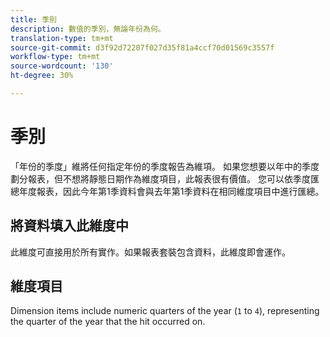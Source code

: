```yaml
---
title: 季別
description: 數值的季別，無論年份為何。
translation-type: tm+mt
source-git-commit: d3f92d72207f027d35f81a4ccf70d01569c3557f
workflow-type: tm+mt
source-wordcount: '130'
ht-degree: 30%

---
```



# 季別

「年份的季度」維將任何指定年份的季度報告為維項。 如果您想要以年中的季度劃分報表，但不想將靜態日期作為維度項目，此報表很有價值。 您可以依季度匯總年度報表，因此今年第1季資料會與去年第1季資料在相同維度項目中進行匯總。

## 將資料填入此維度中

此維度可直接用於所有實作。如果報表套裝包含資料，此維度即會運作。

## 維度項目

Dimension items include numeric quarters of the year (`1` to `4`), representing the quarter of the year that the hit occurred on.
